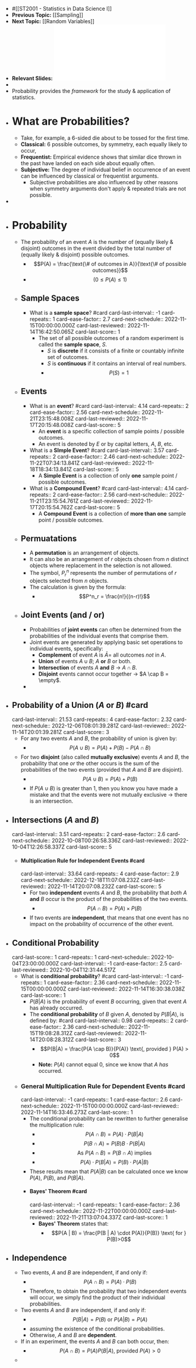 - #[[ST2001 - Statistics in Data Science I]]
- **Previous Topic:** [[Sampling]]
- **Next Topic:** [[Random Variables]]
- **Relevant Slides:** ![Topic 4 - Probability.pdf](../assets/Topic_4_-_Probability_1664204337770_0.pdf)
-
- Probability provides the *framework* for the study & application of statistics.
- # What are Probabilities?
	- Take, for example, a 6-sided die about to be tossed for the first time.
	- **Classical:** 6 possible outcomes, by symmetry, each equally likely to occur,
	- **Frequentist:** Empirical evidence shows that similar dice thrown in the past have landed on each side about equally often.
	- **Subjective:** The degree of individual belief in occurrence of an event can be influenced by classical or frequentist arguments.
		- Subjective probabilities are also influenced by other reasons when symmetry arguments don't apply & repeated trials are not possible.
-
- # Probability
	- The probability of an event $A$ is the number of (equally likely & disjoint) outcomes in the event divided by the total number of (equally likely & disjoint) possible outcomes.
		- $$P(A) = \frac{\text{\# of outcomes in A}}{\text{\# of possible outcomes}}$$
		- $$(0 \leq P(A) \leq 1)$$
	- ## Sample Spaces
		- What is a **sample space**? #card
		  card-last-interval:: -1
		  card-repeats:: 1
		  card-ease-factor:: 2.7
		  card-next-schedule:: 2022-11-15T00:00:00.000Z
		  card-last-reviewed:: 2022-11-14T16:42:50.065Z
		  card-last-score:: 1
			- The set of all possible outcomes of a random experiment is called the **sample space**,  $S$.
				- $S$ is **discrete** if it consists of a finite or countably infinite set of outcomes.
				- $S$ is **continuous** if it contains an interval of real numbers.
				- $$P(S) = 1$$
	- ## Events
		- What is an **event**? #card
		  card-last-interval:: 4.14
		  card-repeats:: 2
		  card-ease-factor:: 2.56
		  card-next-schedule:: 2022-11-21T23:15:48.008Z
		  card-last-reviewed:: 2022-11-17T20:15:48.008Z
		  card-last-score:: 5
			- An **event** is a specific collection of sample points / possible outcomes.
			- An event is denoted by $E$ or by capital letters, $A$, $B$, etc.
		- What is a **SImple Event**? #card
		  card-last-interval:: 3.57
		  card-repeats:: 2
		  card-ease-factor:: 2.46
		  card-next-schedule:: 2022-11-22T07:34:13.841Z
		  card-last-reviewed:: 2022-11-18T18:34:13.841Z
		  card-last-score:: 5
			- A **Simple Event** is a collection of only **one** sample point / possible outcomes.
		- What is a **Compound Event**? #card
		  card-last-interval:: 4.14
		  card-repeats:: 2
		  card-ease-factor:: 2.56
		  card-next-schedule:: 2022-11-21T23:15:54.761Z
		  card-last-reviewed:: 2022-11-17T20:15:54.762Z
		  card-last-score:: 5
			- A **Compound Event** is a collection of **more than one** sample point / possible outcomes.
	- ## Permuatations
		- A **permutation** is an arrangement of objects.
		- It can also be an arrangement of $r$ objects chosen from $n$ distinct objects where replacement in the selection is not allowed.
		- The symbol, $P^n_r$ represents the number of permutations of $r$ objects selected from $n$ objects.
		- The calculation is given by the formula:
			- $$P^n_r = \frac{n!}{(n-r)!}$$
	- ## Joint Events (and / or)
		- Probabilities of **joint events** can often be determined from the probabilities of the individual events that comprise them.
		- Joint events are generated by applying basic set operations to individual events, specifically:
			- **Complement** of event $A$ is $\bar{A} =$ all outcomes *not* in $A$.
			- **Union** of events $A \cup B$; $A$ **or** $B$ or both.
			- **Intersection** of events $A$ **and** $B$ -> $A \cap B$.
			- **Disjoint** events cannot occur together -> $A \cap B = \empty$.
		-
- ## Probability of a Union ($A$ **or** $B$) #card
  card-last-interval:: 21.53
  card-repeats:: 4
  card-ease-factor:: 2.32
  card-next-schedule:: 2022-12-06T08:01:39.281Z
  card-last-reviewed:: 2022-11-14T20:01:39.281Z
  card-last-score:: 3
	- For any two events $A$ and $B$, the probability of union is given by:
		- $$P(A \cup B) = P(A) + P(B) - P(A \cap B)$$
	- For two **disjoint** (also called **mutually exclusive**) events $A$ and $B$, the probability that one *or* the other occurs is the sum of the probabilities of the two events (provided that $A$ and $B$ are disjoint).
		- $$P(A \cup B) = P(A) + P(B)$$
		- If $P(A \cup B)$ is greater than 1, then you know you have made a mistake and that the events were not mutually exclusive -> there is an intersection.
- ## Intersections ($A$ **and** $B$)
  card-last-interval:: 3.51
  card-repeats:: 2
  card-ease-factor:: 2.6
  card-next-schedule:: 2022-10-08T00:26:58.336Z
  card-last-reviewed:: 2022-10-04T12:26:58.337Z
  card-last-score:: 5
	- #### Multiplication Rule for Independent Events #card
	  card-last-interval:: 33.64
	  card-repeats:: 4
	  card-ease-factor:: 2.9
	  card-next-schedule:: 2022-12-18T11:07:08.232Z
	  card-last-reviewed:: 2022-11-14T20:07:08.232Z
	  card-last-score:: 5
		- For two **independent** events $A$ and $B$, the probability that *both* $A$ **and** $B$ occur is the product of the probabilities of the two events.
			- $$P(A \cap B) = P(A) \times P(B)$$
		- If two events are **independent**, that means that one event has no impact on the probability of occurrence of the other event.
- ## Conditional Probability
  card-last-score:: 1
  card-repeats:: 1
  card-next-schedule:: 2022-10-04T23:00:00.000Z
  card-last-interval:: -1
  card-ease-factor:: 2.5
  card-last-reviewed:: 2022-10-04T12:31:44.517Z
	- What is **conditional probability**? #card
	  card-last-interval:: -1
	  card-repeats:: 1
	  card-ease-factor:: 2.36
	  card-next-schedule:: 2022-11-15T00:00:00.000Z
	  card-last-reviewed:: 2022-11-14T16:30:38.038Z
	  card-last-score:: 1
		- $P(B | A)$ is the probability of event $B$ occurring, given that event $A$ has already occurred.
		- The **conditional probability** of $B$ given $A$, denoted by $P(B | A)$, is defined by: #card
		  card-last-interval:: 0.98
		  card-repeats:: 2
		  card-ease-factor:: 2.36
		  card-next-schedule:: 2022-11-15T19:08:28.312Z
		  card-last-reviewed:: 2022-11-14T20:08:28.312Z
		  card-last-score:: 3
			- $$P(B|A) = \frac{P(A \cap B)}{P(A)} \text{, provided } P(A) > 0$$
			- **Note:** $P(A)$ cannot equal 0, since we know that $A$ *has* occurred.
	- ### General Multiplication Rule for Dependent Events #card
	  card-last-interval:: -1
	  card-repeats:: 1
	  card-ease-factor:: 2.6
	  card-next-schedule:: 2022-11-15T00:00:00.000Z
	  card-last-reviewed:: 2022-11-14T16:33:46.273Z
	  card-last-score:: 1
		- The conditional probability can be rewritten to further generalise the multiplication rule:
			- $$P(A \cap B) = P(A) \cdot P(B|A)$$
			- $$P(B \cap A) = P(B)B \cdot P(B|A)$$
			- $$\text{As } P(A \cap B) = P(B \cap A) \text{ implies}$$
			- $$P(A) \cdot P(B | A) = P(B) \cdot P(A |B)$$
		- These results mean that $P(A |B)$ can be calculated once we know $P(A)$, $P(B)$, and $P(B | A)$.
		- #### Bayes' Theorem #card
		  card-last-interval:: -1
		  card-repeats:: 1
		  card-ease-factor:: 2.36
		  card-next-schedule:: 2022-11-22T00:00:00.000Z
		  card-last-reviewed:: 2022-11-21T13:07:04.337Z
		  card-last-score:: 1
			- **Bayes' Theorem** states that:
				- $$P(A | B) = \frac{P(B | A) \cdot P(A)}{P(B)} \text{ for } P(B)>0$$
- ## Independence
	- Two events, $A$ and $B$ are independent, if and only if:
		- $$P(A \cap B) = P(A)\cdot P(B)$$
		- Therefore, to obtain the probability that two independent events will occur, we simply find the product of their individual probabilities.
	- Two events $A$ and $B$ are independent, if and only if:
		- $$P(B | A) = P(B) \text{ or } P(A|B) = P(A)$$
		- assuming the existence of the conditional probabilities.
		- Otherwise, $A$ and $B$ are **dependent**.
	- If in an experiment, the events $A$ and $B$ can both occur, then:
		- $$P(A \cap B) = P(A)P(B|A) \text{, provided } P(A) > 0$$
	-